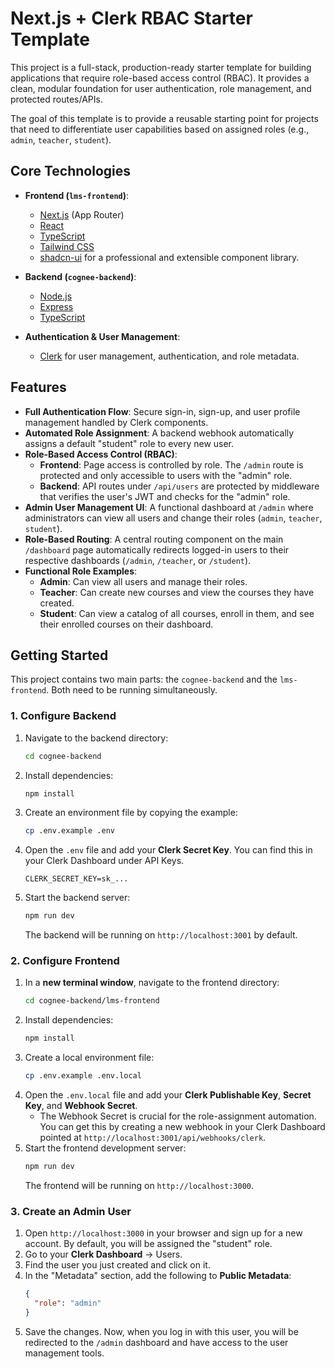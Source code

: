 # Next.js + Clerk RBAC Starter Template

This project is a full-stack, production-ready starter template for building applications that require role-based access control (RBAC). It provides a clean, modular foundation for user authentication, role management, and protected routes/APIs.

The goal of this template is to provide a reusable starting point for projects that need to differentiate user capabilities based on assigned roles (e.g., `admin`, `teacher`, `student`).

## Core Technologies

-   **Frontend (`lms-frontend`)**:
    -   [Next.js](https://nextjs.org/) (App Router)
    -   [React](https://react.dev/)
    -   [TypeScript](https://www.typescriptlang.org/)
    -   [Tailwind CSS](https://tailwindcss.com/)
    -   [shadcn-ui](https://ui.shadcn.com/) for a professional and extensible component library.

-   **Backend (`cognee-backend`)**:
    -   [Node.js](https://nodejs.org/)
    -   [Express](https://expressjs.com/)
    -   [TypeScript](https://www.typescriptlang.org/)

-   **Authentication & User Management**:
    -   [Clerk](https://clerk.com/) for user management, authentication, and role metadata.

## Features

-   **Full Authentication Flow**: Secure sign-in, sign-up, and user profile management handled by Clerk components.
-   **Automated Role Assignment**: A backend webhook automatically assigns a default "student" role to every new user.
-   **Role-Based Access Control (RBAC)**:
    -   **Frontend**: Page access is controlled by role. The `/admin` route is protected and only accessible to users with the "admin" role.
    -   **Backend**: API routes under `/api/users` are protected by middleware that verifies the user's JWT and checks for the "admin" role.
-   **Admin User Management UI**: A functional dashboard at `/admin` where administrators can view all users and change their roles (`admin`, `teacher`, `student`).
-   **Role-Based Routing**: A central routing component on the main `/dashboard` page automatically redirects logged-in users to their respective dashboards (`/admin`, `/teacher`, or `/student`).
-   **Functional Role Examples**:
    -   **Admin**: Can view all users and manage their roles.
    -   **Teacher**: Can create new courses and view the courses they have created.
    -   **Student**: Can view a catalog of all courses, enroll in them, and see their enrolled courses on their dashboard.

## Getting Started

This project contains two main parts: the `cognee-backend` and the `lms-frontend`. Both need to be running simultaneously.

### 1. Configure Backend

1.  Navigate to the backend directory:
    ```bash
    cd cognee-backend
    ```
2.  Install dependencies:
    ```bash
    npm install
    ```
3.  Create an environment file by copying the example:
    ```bash
    cp .env.example .env
    ```
4.  Open the `.env` file and add your **Clerk Secret Key**. You can find this in your Clerk Dashboard under API Keys.
    ```
    CLERK_SECRET_KEY=sk_...
    ```
5.  Start the backend server:
    ```bash
    npm run dev
    ```
    The backend will be running on `http://localhost:3001` by default.

### 2. Configure Frontend

1.  In a **new terminal window**, navigate to the frontend directory:
    ```bash
    cd cognee-backend/lms-frontend
    ```
2.  Install dependencies:
    ```bash
    npm install
    ```
3.  Create a local environment file:
    ```bash
    cp .env.example .env.local
    ```
4.  Open the `.env.local` file and add your **Clerk Publishable Key**, **Secret Key**, and **Webhook Secret**.
    -   The Webhook Secret is crucial for the role-assignment automation. You can get this by creating a new webhook in your Clerk Dashboard pointed at `http://localhost:3001/api/webhooks/clerk`.
5.  Start the frontend development server:
    ```bash
    npm run dev
    ```
    The frontend will be running on `http://localhost:3000`.

### 3. Create an Admin User

1.  Open `http://localhost:3000` in your browser and sign up for a new account. By default, you will be assigned the "student" role.
2.  Go to your **Clerk Dashboard** -> Users.
3.  Find the user you just created and click on it.
4.  In the "Metadata" section, add the following to **Public Metadata**:
    ```json
    {
      "role": "admin"
    }
    ```
5.  Save the changes. Now, when you log in with this user, you will be redirected to the `/admin` dashboard and have access to the user management tools.
